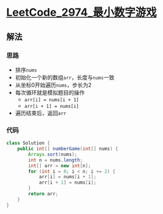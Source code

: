 # [LeetCode_2974_最小数字游戏](https://leetcode.cn/problems/minimum-number-game)
## 解法
### 思路
- 排序`nums`
- 初始化一个新的数组`arr`，长度与`nums`一致
- 从坐标0开始遍历`nums`，步长为2
- 每次循环就是模拟题目的操作
  - `arr[i] = nums[i + 1]`
  - `arr[i + 1] = nums[i]`
- 遍历结束后，返回`arr`
### 代码
```java
class Solution {
    public int[] numberGame(int[] nums) {
        Arrays.sort(nums);
        int n = nums.length;
        int[] arr = new int[n];
        for (int i = 0; i < n; i += 2) {
            arr[i] = nums[i + 1];
            arr[i + 1] = nums[i]; 
        }
        return arr;
    }
}
```